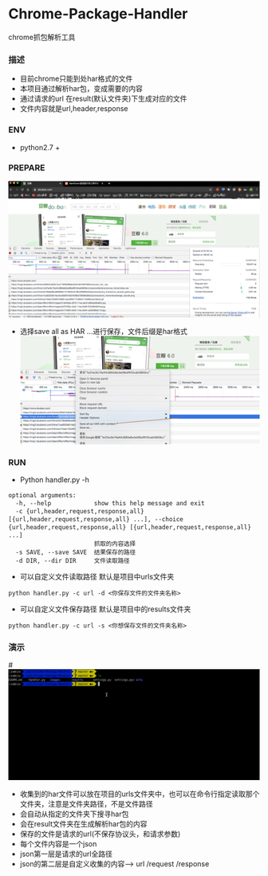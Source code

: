 # Chrome-Package-Handler
chrome抓包解析工具

### 描述
- 目前chrome只能到处har格式的文件
- 本项目通过解析har包，变成需要的内容
- 通过请求的url 在result(默认文件夹)下生成对应的文件
- 文件内容就是url,header,response

### ENV
- python2.7 +

### PREPARE
![avatar](images/01.png)

- 选择save all as HAR ...进行保存，文件后缀是har格式
![avatar](images/02.png)
### RUN 
- Python handler.py -h 
``` shell
optional arguments:
  -h, --help            show this help message and exit
  -c {url,header,request,response,all} [{url,header,request,response,all} ...], --choice {url,header,request,response,all} [{url,header,request,response,all} ...]
                        抓取的内容选择
  -s SAVE, --save SAVE  结果保存的路径
  -d DIR, --dir DIR     文件读取路径
```
- 可以自定义文件读取路径 默认是项目中urls文件夹
``` shell
python handler.py -c url -d <你保存文件的文件夹名称>
```
- 可以自定义文件保存路径 默认是项目中的results文件夹
``` shell
python handler.py -c url -s <你想保存文件的文件夹名称>
```

### 演示
#![avatar](images/03.gif)

- 收集到的har文件可以放在项目的urls文件夹中，也可以在命令行指定读取那个文件夹，注意是文件夹路径，不是文件路径
- 会自动从指定的文件夹下搜寻har包
- 会在result文件夹在生成解析har包的内容
- 保存的文件是请求的url(不保存协议头，和请求参数)
- 每个文件内容是一个json
- json第一层是请求的url全路径
- json的第二层是自定义收集的内容--> url /request /response
